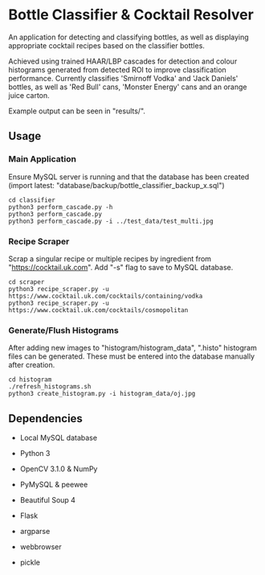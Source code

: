 # Bottle Classifier & Cocktail Resolver
An application for detecting and classifying bottles, as well as displaying appropriate cocktail recipes based on the classifier bottles.

Achieved using trained HAAR/LBP cascades for detection and colour histograms generated from detected ROI to improve classification performance. Currently classifies 'Smirnoff Vodka' and 'Jack Daniels' bottles, as well as 'Red Bull' cans, 'Monster Energy' cans and an orange juice carton.

Example output can be seen in "results/".

## Usage
### Main Application
Ensure MySQL server is running and that the database has been created (import latest: "database/backup/bottle_classifier_backup_x.sql")
```
cd classifier
python3 perform_cascade.py -h
python3 perform_cascade.py
python3 perform_cascade.py -i ../test_data/test_multi.jpg
```

### Recipe Scraper
Scrap a singular recipe or multiple recipes by ingredient from "https://cocktail.uk.com". Add "-s" flag to save to MySQL database. 
```
cd scraper
python3 recipe_scraper.py -u https://www.cocktail.uk.com/cocktails/containing/vodka
python3 recipe_scraper.py -u https://www.cocktail.uk.com/cocktails/cosmopolitan
```

### Generate/Flush Histograms
After adding new images to "histogram/histogram_data", ".histo" histogram files can be generated. These must be entered into the database manually after creation.
```
cd histogram
./refresh_histograms.sh
python3 create_histogram.py -i histogram_data/oj.jpg
```

## Dependencies
+ Local MySQL database  
  
+ Python 3
+ OpenCV 3.1.0 & NumPy
+ PyMySQL & peewee
+ Beautiful Soup 4
+ Flask
+ argparse
+ webbrowser
+ pickle
